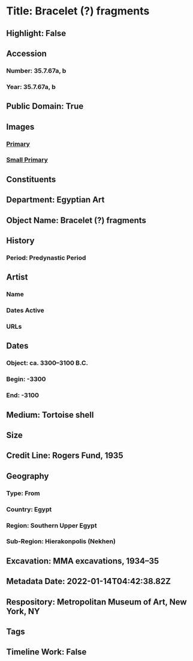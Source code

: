# Title: Bracelet (?) fragments
## Highlight: False
## Accession
### Number: 35.7.67a, b
### Year: 35.7.67a, b
## Public Domain: True
## Images
### [Primary](https://images.metmuseum.org/CRDImages/eg/original/35.7.67.jpg)
### [Small Primary](https://images.metmuseum.org/CRDImages/eg/web-large/35.7.67.jpg)
## Constituents
## Department: Egyptian Art
## Object Name: Bracelet (?) fragments
## History
### Period: Predynastic Period
## Artist
### Name
### Dates Active
### URLs
## Dates
### Object: ca. 3300–3100 B.C.
### Begin: -3300
### End: -3100
## Medium: Tortoise shell
## Size
## Credit Line: Rogers Fund, 1935
## Geography
### Type: From
### Country: Egypt
### Region: Southern Upper Egypt
### Sub-Region: Hierakonpolis (Nekhen)
## Excavation: MMA excavations, 1934–35
## Metadata Date: 2022-01-14T04:42:38.82Z
## Respository: Metropolitan Museum of Art, New York, NY
## Tags
## Timeline Work: False